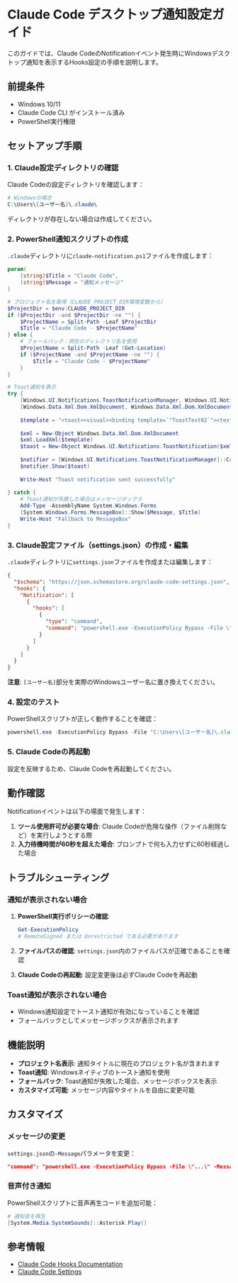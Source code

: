 # Claude Code デスクトップ通知設定ガイド

このガイドでは、Claude CodeのNotificationイベント発生時にWindowsデスクトップ通知を表示するHooks設定の手順を説明します。

## 前提条件

- Windows 10/11
- Claude Code CLI がインストール済み
- PowerShell実行権限

## セットアップ手順

### 1. Claude設定ディレクトリの確認

Claude Codeの設定ディレクトリを確認します：

```powershell
# Windowsの場合
C:\Users\[ユーザー名]\.claude\
```

ディレクトリが存在しない場合は作成してください。

### 2. PowerShell通知スクリプトの作成

`.claude`ディレクトリに`claude-notification.ps1`ファイルを作成します：

```powershell
param(
    [string]$Title = "Claude Code",
    [string]$Message = "通知メッセージ"
)

# プロジェクト名を取得（CLAUDE_PROJECT_DIR環境変数から）
$ProjectDir = $env:CLAUDE_PROJECT_DIR
if ($ProjectDir -and $ProjectDir -ne "") {
    $ProjectName = Split-Path -Leaf $ProjectDir
    $Title = "Claude Code - $ProjectName"
} else {
    # フォールバック：現在のディレクトリ名を使用
    $ProjectName = Split-Path -Leaf (Get-Location)
    if ($ProjectName -and $ProjectName -ne "") {
        $Title = "Claude Code - $ProjectName"
    }
}

# Toast通知を表示
try {
    [Windows.UI.Notifications.ToastNotificationManager, Windows.UI.Notifications, ContentType = WindowsRuntime] | Out-Null
    [Windows.Data.Xml.Dom.XmlDocument, Windows.Data.Xml.Dom.XmlDocument, ContentType = WindowsRuntime] | Out-Null
    
    $template = "<toast><visual><binding template=`"ToastText02`"><text id=`"1`">$Title</text><text id=`"2`">$Message</text></binding></visual></toast>"
    
    $xml = New-Object Windows.Data.Xml.Dom.XmlDocument
    $xml.LoadXml($template)
    $toast = New-Object Windows.UI.Notifications.ToastNotification($xml)
    
    $notifier = [Windows.UI.Notifications.ToastNotificationManager]::CreateToastNotifier('Claude Code')
    $notifier.Show($toast)
    
    Write-Host "Toast notification sent successfully"
    
} catch {
    # Toast通知が失敗した場合はメッセージボックス
    Add-Type -AssemblyName System.Windows.Forms
    [System.Windows.Forms.MessageBox]::Show($Message, $Title)
    Write-Host "Fallback to MessageBox"
}
```

### 3. Claude設定ファイル（settings.json）の作成・編集

`.claude`ディレクトリに`settings.json`ファイルを作成または編集します：

```json
{
  "$schema": "https://json.schemastore.org/claude-code-settings.json",
  "hooks": {
    "Notification": [
      {
        "hooks": [
          {
            "type": "command",
            "command": "powershell.exe -ExecutionPolicy Bypass -File \"C:\\Users\\[ユーザー名]\\.claude\\claude-notification.ps1\" -Title \"Claude Code\" -Message \"Your Action Needed\""
          }
        ]
      }
    ]
  }
}
```

**注意**: `[ユーザー名]`部分を実際のWindowsユーザー名に置き換えてください。

### 4. 設定のテスト

PowerShellスクリプトが正しく動作することを確認：

```powershell
powershell.exe -ExecutionPolicy Bypass -File "C:\Users\[ユーザー名]\.claude\claude-notification.ps1" -Message "Test notification"
```

### 5. Claude Codeの再起動

設定を反映するため、Claude Codeを再起動してください。

## 動作確認

Notificationイベントは以下の場面で発生します：

1. **ツール使用許可が必要な場合**: Claude Codeが危険な操作（ファイル削除など）を実行しようとする際
2. **入力待機時間が60秒を超えた場合**: プロンプトで何も入力せずに60秒経過した場合

## トラブルシューティング

### 通知が表示されない場合

1. **PowerShell実行ポリシーの確認**:
   ```powershell
   Get-ExecutionPolicy
   # RemoteSigned または Unrestricted である必要があります
   ```

2. **ファイルパスの確認**: `settings.json`内のファイルパスが正確であることを確認

3. **Claude Codeの再起動**: 設定変更後は必ずClaude Codeを再起動

### Toast通知が表示されない場合

- Windows通知設定でトースト通知が有効になっていることを確認
- フォールバックとしてメッセージボックスが表示されます

## 機能説明

- **プロジェクト名表示**: 通知タイトルに現在のプロジェクト名が含まれます
- **Toast通知**: Windowsネイティブのトースト通知を使用
- **フォールバック**: Toast通知が失敗した場合、メッセージボックスを表示
- **カスタマイズ可能**: メッセージ内容やタイトルを自由に変更可能

## カスタマイズ

### メッセージの変更

`settings.json`の`-Message`パラメータを変更：

```json
"command": "powershell.exe -ExecutionPolicy Bypass -File \"...\" -Message \"カスタムメッセージ\""
```

### 音声付き通知

PowerShellスクリプトに音声再生コードを追加可能：

```powershell
# 通知音を再生
[System.Media.SystemSounds]::Asterisk.Play()
```

## 参考情報

- [Claude Code Hooks Documentation](https://docs.anthropic.com/en/docs/claude-code/hooks)
- [Claude Code Settings](https://docs.anthropic.com/en/docs/claude-code/settings)